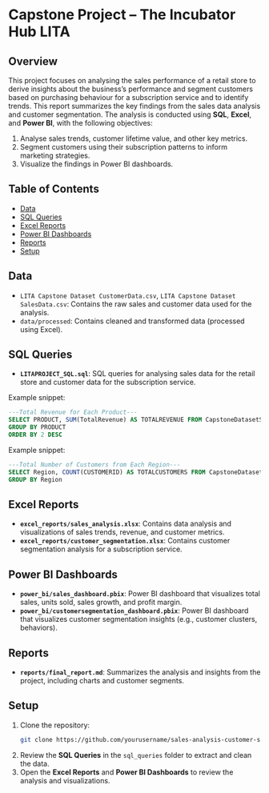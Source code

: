 # Capstone Project – The Incubator Hub LITA

## Overview
This project focuses on analysing the sales performance of a retail store to derive insights about the business’s performance and segment customers based on purchasing behaviour for a subscription service and to identify trends. This report summarizes the key findings from the sales data analysis and customer segmentation. The analysis is conducted using **SQL**, **Excel**, and **Power BI**, with the following objectives:
1. Analyse sales trends, customer lifetime value, and other key metrics.
2. Segment customers using their subscription patterns to inform marketing strategies.
3. Visualize the findings in Power BI dashboards.

## Table of Contents
- [Data](#data)
- [SQL Queries](#sql-queries)
- [Excel Reports](#excel-reports)
- [Power BI Dashboards](#power-bi-dashboards)
- [Reports](#reports)
- [Setup](#setup)

## Data
- `LITA Capstone Dataset CustomerData.csv`, `LITA Capstone Dataset SalesData.csv`: Contains the raw sales and customer data used for the analysis.
- `data/processed`: Contains cleaned and transformed data (processed using Excel).
## SQL Queries
- **`LITAPROJECT_SQL.sql`**: SQL queries for analysing sales data for the retail store and customer data for the subscription service.

Example snippet:
```sql
---Total Revenue for Each Product---
SELECT PRODUCT, SUM(TotalRevenue) AS TOTALREVENUE FROM CapstoneDatasetSalesData
GROUP BY PRODUCT
ORDER BY 2 DESC
```

Example snippet:
```sql
---Total Number of Customers from Each Region---
SELECT Region, COUNT(CUSTOMERID) AS TOTALCUSTOMERS FROM CapstoneDatasetCustomerData
GROUP BY Region
```

## Excel Reports
- **`excel_reports/sales_analysis.xlsx`**: Contains data analysis and visualizations of sales trends, revenue, and customer metrics.
- **`excel_reports/customer_segmentation.xlsx`**: Contains customer segmentation analysis for a subscription service.

## Power BI Dashboards
- **`power_bi/sales_dashboard.pbix`**: Power BI dashboard that visualizes total sales, units sold, sales growth, and profit margin.
- **`power_bi/customersegmentation_dashboard.pbix`**: Power BI dashboard that visualizes customer segmentation insights (e.g., customer clusters, behaviors).

## Reports
- **`reports/final_report.md`**: Summarizes the analysis and insights from the project, including charts and customer segments.

## Setup
1. Clone the repository:
   ```bash
   git clone https://github.com/yourusername/sales-analysis-customer-segmentation.git
   ```
2. Review the **SQL Queries** in the `sql_queries` folder to extract and clean the data.
3. Open the **Excel Reports** and **Power BI Dashboards** to review the analysis and visualizations.
